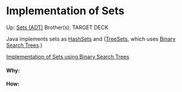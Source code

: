 # Implementation of Sets

Up: [Sets (ADT)](sets_(adt))
Brother(s):
TARGET DECK

Java implements sets as [HashSets](hashsets) and ([TreeSets](treesets), which uses [Binary Search Trees](binary_search_trees).)

[Implementation of Sets using Binary Search Trees](implementation_of_sets_using_binary_search_trees)





































#### Why:
#### How:









